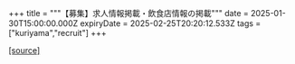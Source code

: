 +++
title = """【募集】求人情報掲載・飲食店情報の掲載"""
date = 2025-01-30T15:00:00.000Z
expiryDate = 2025-02-25T20:20:12.533Z
tags = ["kuriyama","recruit"]
+++


[[source]](https://www.town.kuriyama.hokkaido.jp/soshiki/46/26544.html)
